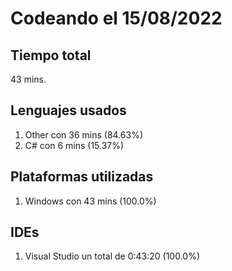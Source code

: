 # Codeando el 15/08/2022

## Tiempo total
43 mins.

## Lenguajes usados
1. Other con 36 mins (84.63%)
1. C# con 6 mins (15.37%)

## Plataformas utilizadas
1. Windows con 43 mins (100.0%)

## IDEs
1. Visual Studio un total de 0:43:20 (100.0%)
